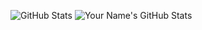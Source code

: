 ![GitHub Stats](https://github-readme-stats.vercel.app/api?username=saiid20k&show_icons=true&count_private=true&theme=dark)
![Your Name's GitHub Stats](https://github-readme-stats.vercel.app/api?username=saiid20k&show_icons=true&hide_title=true&count_private=true&hide=prs,issues&theme=radical)
